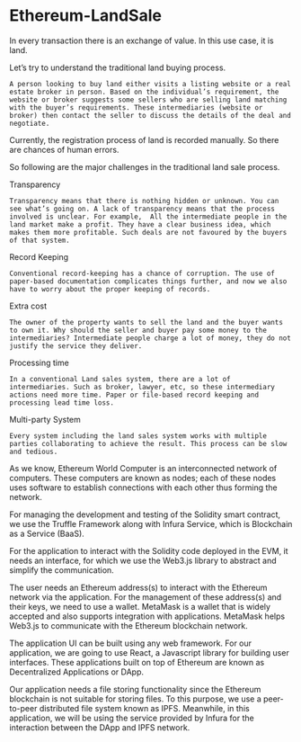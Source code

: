 # Ethereum-LandSale

In every transaction there is an exchange of value. In this use case, it is land.

Let’s try to understand the traditional land buying process.

   `A person looking to buy land either visits a listing website or a real estate broker in person.
    Based on the individual’s requirement, the website or broker suggests some sellers who are selling land matching with the buyer’s requirements.
    These intermediaries (website or broker) then contact the seller to discuss the details of the deal and negotiate.`

Currently, the registration process of land is recorded manually. So there are chances of human errors.

So following are the major challenges in the traditional land sale process.

   Transparency 
   
   `Transparency means that there is nothing hidden or unknown. You can see what’s going on. A lack of transparency means that the process involved is unclear. For example,  All the intermediate people in the land market make a profit. They have a clear business idea, which makes them more profitable. Such deals are not favoured by the buyers of that system.`
   
   Record Keeping 
 
 `Conventional record-keeping has a chance of corruption. The use of paper-based documentation complicates things further, and now we also have to worry about the proper keeping of records.`
 
   Extra cost 
 
   `The owner of the property wants to sell the land and the buyer wants to own it. Why should the seller and buyer pay some money to the intermediaries? Intermediate people charge a lot of money, they do not justify the service they deliver.`
    
   Processing time
   
  `In a conventional Land sales system, there are a lot of intermediaries. Such as broker, lawyer, etc, so these intermediary actions need more time. Paper or file-based record keeping and processing lead time loss.`
   
   Multi-party System
   
   `Every system including the land sales system works with multiple parties collaborating to achieve the result. This process can be slow and tedious.`


As we know, Ethereum World Computer is an interconnected network of computers. These computers are known as nodes; each of these nodes uses software to establish connections with each other thus forming the network.



For managing the development and testing of the Solidity smart contract, we use the Truffle Framework along with Infura Service, which is Blockchain as a Service (BaaS).

For the application to interact with the Solidity code deployed in the EVM, it needs an interface, for which we use the Web3.js library to abstract and simplify the communication.

The user needs an Ethereum address(s) to interact with the Ethereum network via the application. For the management of these address(s) and their keys, we need to use a wallet. MetaMask is a wallet that is widely accepted and also supports integration with applications. MetaMask helps Web3.js to communicate with the Ethereum blockchain network.

The application UI can be built using any web framework. For our application, we are going to use React, a Javascript library for building user interfaces. These applications built on top of Ethereum are known as Decentralized Applications or DApp.

Our application needs a file storing functionality since the Ethereum blockchain is not suitable for storing files. To this purpose, we use a peer-to-peer distributed file system known as IPFS. Meanwhile, in this application, we will be using the service provided by Infura for the interaction between the DApp and IPFS network.
